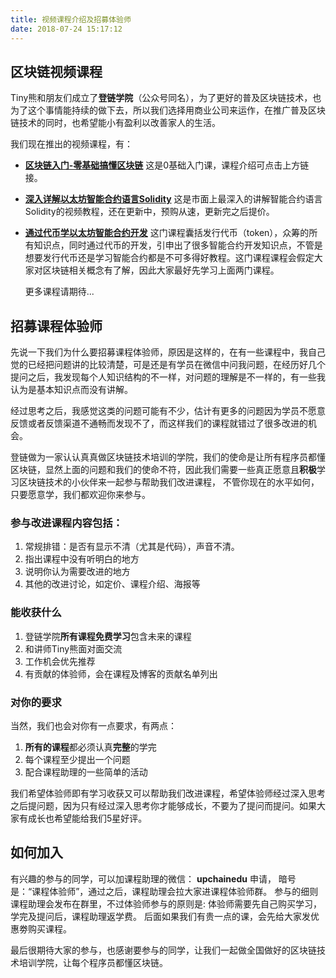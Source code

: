 ```yaml
---
title: 视频课程介绍及招募体验师
date: 2018-07-24 15:17:12
---
```


## 区块链视频课程

Tiny熊和朋友们成立了**登链学院**（公众号同名），为了更好的普及区块链技术，也为了这个事情能持续的做下去，所以我们选择用商业公司来运作，在推广普及区块链技术的同时，也希望能小有盈利以改善家人的生活。

我们现在推出的视频课程，有：
* **[区块链入门-零基础搞懂区块链](https://wiki.learnblockchain.cn/course/beginner.html)**
  这是0基础入门课，课程介绍可点击上方链接。

* **[深入详解以太坊智能合约语言Solidity](https://wiki.learnblockchain.cn/course/solidity.html)**
  这是市面上最深入的讲解智能合约语言Solidity的视频教程，还在更新中，预购从速，更新完之后提价。


* **[通过代币学以太坊智能合约开发](https://wiki.learnblockchain.cn/course/token.html)**
  这门课程囊括发行代币（token），众筹的所有知识点，同时通过代币的开发，引申出了很多智能合约开发知识点，不管是想要发行代币还是学习智能合约都是不可多得好教程。这门课程课程会假定大家对区块链相关概念有了解，因此大家最好先学习上面两门课程。

  更多课程请期待...


## 招募课程体验师

先说一下我们为什么要招募课程体验师，原因是这样的，在有一些课程中，我自己觉的已经把问题讲的比较清楚，可是还是有学员在微信中问我问题，在经历好几个提问之后，我发现每个人知识结构的不一样，对问题的理解是不一样的，有一些我认为是基本知识点而没有讲解。

经过思考之后，我感觉这类的问题可能有不少，估计有更多的问题因为学员不愿意反馈或者反馈渠道不通畅而发现不了，而这样我们的课程就错过了很多改进的机会。

登链做为一家认认真真做区块链技术培训的学院，我们的使命是让所有程序员都懂区块链，显然上面的问题和我们的使命不符，因此我们需要一些真正愿意且**积极**学习区块链技术的小伙伴来一起参与帮助我们改进课程， 不管你现在的水平如何，只要愿意学，我们都欢迎你来参与。

### 参与改进课程内容包括：
1. 常规排错：是否有显示不清（尤其是代码），声音不清。
2. 指出课程中没有听明白的地方
3. 说明你认为需要改进的地方
4. 其他的改进讨论，如定价、课程介绍、海报等


### 能收获什么
1. 登链学院**所有课程免费学习**包含未来的课程
2. 和讲师Tiny熊面对面交流
3. 工作机会优先推荐
4. 有贡献的体验师，会在课程及博客的贡献名单列出

### 对你的要求

当然，我们也会对你有一点要求，有两点：
1. **所有的课程**都必须认真**完整**的学完
2. 每个课程至少提出一个问题
3. 配合课程助理的一些简单的活动

我们希望体验师即有学习收获又可以帮助我们改进课程，希望体验师经过深入思考之后提问题，因为只有经过深入思考你才能够成长，不要为了提问而提问。如果大家有成长也希望能给我们5星好评。


## 如何加入

有兴趣的参与的同学，可以加课程助理的微信： **upchainedu** 申请， 暗号是：“课程体验师”，通过之后，课程助理会拉大家进课程体验师群。
参与的细则课程助理会发布在群里，不过体验师参与的原则是: 体验师需要先自己购买学习，学完及提问后，课程助理返学费。
后面如果我们有贵一点的课，会先给大家发优惠劵购买课程。


最后很期待大家的参与，也感谢要参与的同学，让我们一起做全国做好的区块链技术培训学院，让每个程序员都懂区块链。

